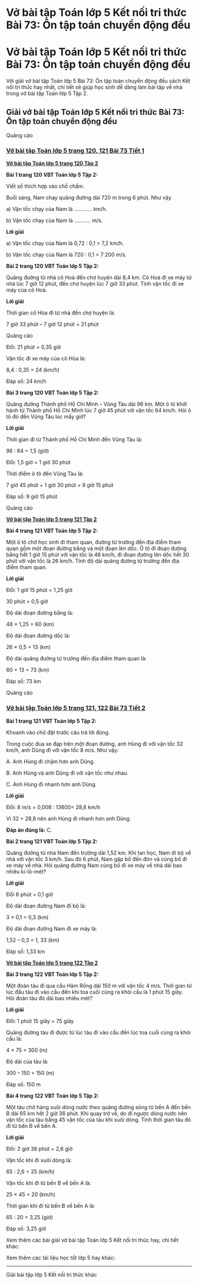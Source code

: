 # Vở bài tập Toán lớp 5 Kết nối tri thức Bài 73: Ôn tập toán chuyển động đều

# Vở bài tập Toán lớp 5 Kết nối tri thức Bài 73: Ôn tập toán chuyển động đều

Với giải vở bài tập Toán lớp 5 Bài 73: Ôn tập toán chuyển động đều sách Kết nối tri thức hay nhất, chi tiết sẽ giúp học sinh dễ dàng làm bài tập về nhà trong vở bài tập Toán lớp 5 Tập 2.

## Giải vở bài tập Toán lớp 5 Kết nối tri thức Bài 73: Ôn tập toán chuyển động đều

Quảng cáo

### [**Vở bài tập Toán lớp 5 trang 120, 121 Bài 73 Tiết 1**](https://vietjack.com/vbt-toan-5-kn/bai-73-tiet-1-trang-120-tap-2.jsp)

[**Vở bài tập Toán lớp 5 trang 120 Tập 2**](https://vietjack.com/vbt-toan-5-kn/vbt-toan-lop-5-trang-120-tap-2.jsp)

**Bài 1 trang 120 VBT Toán lớp 5 Tập 2:**

Viết số thích hợp vào chỗ chấm. 

Buổi sáng, Nam chạy quãng đường dài 720 m trong 6 phút. Như vậy 

a) Vận tốc chạy của Nam là ............ km/h. 

b) Vận tốc chạy của Nam là ........... m/s.

**Lời giải**

a) Vận tốc chạy của Nam là 0,72 : 0,1 = 7,2 km/h. 

b) Vận tốc chạy của Nam là 720 : 0,1 = 7 200 m/s.

**Bài 2 trang 120 VBT Toán lớp 5 Tập 2:**

Quãng đường từ nhà cô Hoà đến chợ huyện dài 8,4 km. Cô Hoà đi xe máy từ nhà lúc 7 giờ 12 phút, đến chợ huyện lúc 7 giờ 33 phút. Tính vận tốc đi xe máy của cô Hoà.

**Lời giải**

Thời gian cô Hòa đi từ nhà đến chợ huyện là:

7 giờ 33 phút – 7 giờ 12 phút = 21 phút

Quảng cáo

Đổi: 21 phút = 0,35 giờ

Vận tốc đi xe máy của cô Hòa là:

8,4 : 0,35 = 24 (km/h)

Đáp số: 24 km/h

**Bài 3 trang 120 VBT Toán lớp 5 Tập 2:**

Quãng đường Thành phố Hồ Chí Minh – Vũng Tàu dài 96 km. Một ô tô khởi hành từ Thành phố Hồ Chí Minh lúc 7 giờ 45 phút với vận tốc 64 km/h. Hỏi ô tô đó đến Vũng Tàu lúc mấy giờ?

**Lời giải**

Thời gian đi từ Thành phố Hồ Chí Minh đến Vũng Tàu là:

96 : 64 = 1,5 (giờ)

Đổi: 1,5 giờ = 1 giờ 30 phút

Thời điểm ô tô đến Vũng Tàu là:

7 giờ 45 phút + 1 giờ 30 phút = 9 giờ 15 phút

Đáp số: 9 giờ 15 phút

Quảng cáo

[**Vở bài tập Toán lớp 5 trang 121 Tập 2**](https://vietjack.com/vbt-toan-5-kn/vbt-toan-lop-5-trang-121-tap-2.jsp)

**Bài 4 trang 121 VBT Toán lớp 5 Tập 2:**

Một ô tô chở học sinh đi tham quan, đường từ trường đến địa điểm tham quan gồm một đoạn đường bằng và một đoạn lên dốc. Ô tô đi đoạn đường bằng hết 1 giờ 15 phút với vận tốc là 48 km/h, đi đoạn đường lên dốc hết 30 phút với vận tốc là 26 km/h. Tính độ dài quãng đường từ trường đến địa điểm tham quan. 

**Lời giải**

Đổi: 1 giờ 15 phút = 1,25 giờ

30 phút = 0,5 giờ

Độ dài đoạn đường bằng là:

48 × 1,25 = 60 (km)

Độ dài đoạn đường dốc là:

26 × 0,5 = 13 (km)

Độ dài quãng đường từ trường đến địa điểm tham quan là:

60 + 13 = 73 (km)

Đáp số: 73 km

Quảng cáo

### [**Vở bài tập Toán lớp 5 trang 121, 122 Bài 73 Tiết 2**](https://vietjack.com/vbt-toan-5-kn/bai-73-tiet-2-trang-121-tap-2.jsp)

**Bài 1 trang 121 VBT Toán lớp 5 Tập 2:**

Khoanh vào chữ đặt trước câu trả lời đúng. 

Trong cuộc đua xe đạp trên một đoạn đường, anh Hùng đi với vận tốc 32 km/h, anh Dũng đi với vận tốc 8 m/s. Như vậy: 

A. Anh Hùng đi chậm hơn anh Dũng. 

B. Anh Hùng và anh Dũng đi với vận tốc như nhau. 

C. Anh Hùng đi nhanh hơn anh Dũng.

**Lời giải**

Đổi: 8 m/s = 0,008 : 13600= 28,8 km/h

Vì 32 > 28,8 nên anh Hùng đi nhanh hơn anh Dũng.

**Đáp án đúng là:** C.

**Bài 2 trang 121 VBT Toán lớp 5 Tập 2:**

Quãng đường từ nhà Nam đến trường dài 1,52 km. Khi tan học, Nam đi bộ về nhà với vận tốc 3 km/h. Sau đó 6 phút, Nam gặp bố đến đón và cùng bố đi xe máy về nhà. Hỏi quãng đường Nam cùng bố đi xe máy về nhà dài bao nhiêu ki-lô-mét?

**Lời giải**

Đổi 6 phút = 0,1 giờ

Độ dài đoạn đường Nam đi bộ là:

3 × 0,1 = 0,3 (km)

Độ dài đoạn đường Nam đi xe máy là:

1,52 – 0,3 = 1, 33 (km)

Đáp số: 1,33 km

[**Vở bài tập Toán lớp 5 trang 122 Tập 2**](https://vietjack.com/vbt-toan-5-kn/vbt-toan-lop-5-trang-122-tap-2.jsp)

**Bài 3 trang 122 VBT Toán lớp 5 Tập 2:**

Một đoàn tàu đi qua cầu Hàm Rồng dài 150 m với vận tốc 4 m/s. Thời gian từ lúc đầu tàu đi vào cầu đến khi toa cuối cùng ra khỏi cầu là 1 phút 15 giây. Hỏi đoàn tàu đó dài bao nhiêu mét?

**Lời giải**

Đổi: 1 phút 15 giây = 75 giây

Quãng đường tàu đi được từ lúc tàu đi vào cầu đến lúc toa cuối cùng ra khỏi cầu là:

4 × 75 = 300 (m)

Độ dài của tàu là:

300 – 150 = 150 (m)

Đáp số: 150 m

**Bài 4 trang 122 VBT Toán lớp 5 Tập 2:**

Một tàu chở hàng xuôi dòng nước theo quãng đường sông từ bến A đến bến B dài 65 km hết 2 giờ 36 phút. Khi quay trở về, do đi ngược dòng nước nên vận tốc của tàu bằng 45 vận tốc của tàu khi xuôi dòng. Tính thời gian tàu đó đi từ bến B về bến A.

**Lời giải**

Đổi: 2 giờ 36 phút = 2,6 giờ

Vận tốc khi đi xuôi dòng là:

65 : 2,6 = 25 (km/h)

Vận tốc khi đi từ bến B về bến A là:

25 × 45 = 20 (km/h)

Thời gian khi đi từ bến B về bến A là:

65 : 20 = 3,25 (giờ)

Đáp số: 3,25 giờ

Xem thêm các bài giải vở bài tập Toán lớp 5 Kết nối tri thức hay, chi tiết khác:

Xem thêm các tài liệu học tốt lớp 5 hay khác:

* * *

Giải bài tập lớp 5 Kết nối tri thức khác
